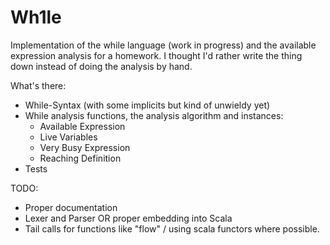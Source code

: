 Wh1le
=====

Implementation of the while language (work in progress) and the available expression analysis for a homework. I thought I'd rather write the thing down instead of doing the analysis by hand.

What's there:

- While-Syntax (with some implicits but kind of unwieldy yet)
- While analysis functions, the analysis algorithm and instances:
  - Available Expression
  - Live Variables
  - Very Busy Expression
  - Reaching Definition
- Tests

TODO:

- Proper documentation
- Lexer and Parser OR proper embedding into Scala
- Tail calls for functions like "flow" / using scala functors where possible.
